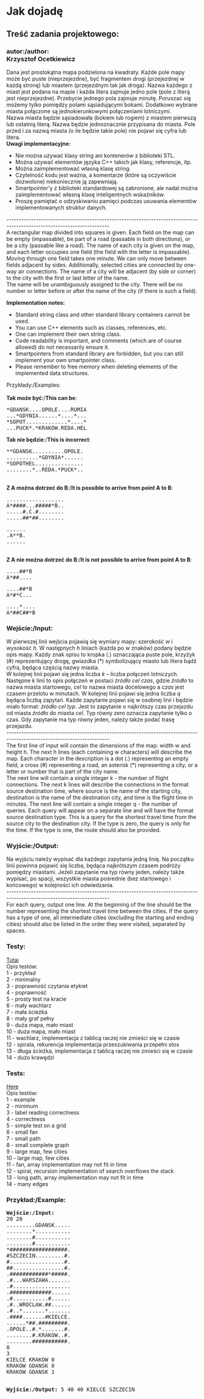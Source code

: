 # Jak dojadę
## Treść zadania projektowego:
<div id="content">
<div id="problemtext"><div id="content"><h3>autor:/author:<br>Krzysztof Ocetkiewicz</h3></div>
<div id="problemtext">Dana jest prostokątna mapa podzielona na kwadraty. Każde pole mapy może być puste (nieprzejezdne), być fragmentem drogi (przejezdnej w każdą stronę) lub miastem (przejezdnym tak jak droga). Nazwa każdego z miast jest podana na mapie i każda litera zajmuje jedno pole (pole z literą jest nieprzejezdne). Przebycie jednego pola zajmuje minutę. Poruszać się możemy tylko pomiędzy polami sąsiadującymi bokami.
Dodatkowo wybrane miasta połączone są jednokierunkowymi połączeniami lotniczymi.
<br>
Nazwa miasta będzie sąsiadowała (bokiem lub rogiem) z miastem pierwszą lub ostatnią literą. Nazwa będzie jednoznacznie przypisana do miasta. Pole przed i za nazwą miasta (o ile będzie takie pole) nie pojawi się cyfra lub litera. </div>
<b>Uwagi implementacyjne:</b>
<ul>
<li>Nie można używać klasy string ani kontenerów z biblioteki STL.</li>
<li>Można używać elementów języka C++ takich jak klasy, referencje, itp.</li>
<li>Można zaimplementować własną klasę string.</li>
<li>Czytelność kodu jest ważna, a komentarze (które są oczywiście dozwolone) niekoniecznie ją zapewniają.</li>
<li>Smartpointer'y z biblioteki standardowej są zabronione, ale nadal można zaimplementować własną klasę inteligentnych wskaźników.</li>
<li>Proszę pamiętać o odzyskiwaniu pamięci podczas usuwania elementów implementowanych struktur danych.</li>
</ul>
------------------------------------------------------------------------------------------------------------------------
<div id="problemtext">A rectangular map divided into squares is given. Each field on the map can be empty (impassable), be part of a road (passable in both directions), or be a city (passable like a road). The name of each city is given on the map, and each letter occupies one field (the field with the letter is impassable). Moving through one field takes one minute. We can only move between fields adjacent by sides. Additionally, selected cities are connected by one-way air connections. The name of a city will be adjacent (by side or corner) to the city with the first or last letter of the name.
<br>
The name will be unambiguously assigned to the city. There will be no number or letter before or after the name of the city (if there is such a field).</div>

<b>Implementation notes:</b>
<ul>
<li>Standard string class and other standard library containers cannot be used.</li>
<li>You can use C++ elements such as classes, references, etc. </li>
<li>One can implement their own string class.</li>
<li>Code readability is important, and comments (which are of course allowed) do not necessarily ensure it.</li>
<li>Smartpointers from standard library are forbidden, but you can still implement your own smartpointer class.</li>
<li>Please remember to free memory when deleting elements of the implemented data structures.</li>
</ul>

Przykłady:/Examples:<br>
<br>
<b>Tak może być</b>:/<b>This can be</b>:
<pre>*GDANSK....OPOLE....RUMIA
...*GDYNIA......*....*...
*SOPOT.............*....*
...PUCK*.*KRAKOW.REDA.HEL
</pre>
<b>Tak nie będzie</b>:/<b>This is incorrect</b>:
<pre>**GDANSK..........OPOLE.
..........*GDYNIA*......
*SOPOTHEL...............
........*..REDA.*PUCK*..
</pre>
<br>
<b>Z A można dotrzeć do B</b>:/<b>It is possible to arrive from point A to B</b>:
<pre>..................
A*####...#####*B..
.....#.C.#........
.....##*##........
</pre>
<pre>......
.A**B.
......
</pre>
<br>
<b>Z A nie można dotrzeć do B</b>:/<b>It is not possible to arrive from point A to B</b>:
<pre>....##*B
A*##....
</pre>
<pre>....##*B
A*#*C...
</pre>
<pre>....*....
A*##C##*B
</pre>
<!--
<h3>Etap 1</h3>
Program powinien poprawnie odpowiadać na zapytania.
<h3>Etap 2</h3>
Należy zaimplementować algorytm Dijkstry wykorzystując każdą ze struktur do przechowywania etykiet wierzchołków:
<ul>
<li>tablicę</li>
<li>kopiec binarny</li>
</ul>
i zbadać czasy wykonania dla losowych grafów małych, średnich i dużych (np. <i>n</i>=10, 100, 1000, 10000, 100000 wierzchołków), rzadkich (liczba krawędzi kilkukrotnie większa od liczby wierzchołków), przeciętnych (liczba krawędzi rzędu <i>n</i>log<i>n</i> czy <i>n</i>log<sup><font size="-3">2</font></sup><i>n</i>) i gęstych (liczba krawędzi bliska maksymalnej, rzędu 0.2-0.5 * <i>n</i><sup><font size="-3">2</font></sup>). Wyniki i wnioski z przeprowadzonych testów należy zawrzeć w sprawozdaniu i przedstawić je na zajęciach.
-->
<h3>Wejście:/Input:</h3>
W pierwszej linii wejścia pojawią się wymiary mapy: szerokość <i>w</i> i wysokość <i>h</i>. W następnych <i>h</i> liniach (każda po <i>w</i> znaków) podany będzie opis mapy. Każdy znak opisu to kropka (.) oznaczająca puste pole, krzyżyk (#) reprezentujący drogę, gwiazdka (*) symbolizujący miasto lub litera bądź cyfra, będąca częścią nazwy miasta.<br>
W kolejnej linii pojawi się jedna liczba <i>k</i> – liczba połączeń lotniczych. Następne <i>k</i> linii to opis połączeń w postaci <i>źródło</i> <i>cel</i> <i>czas</i>, gdzie <i>źródło</i> to nazwa miasta startowego, <i>cel</i> to nazwa miasta docelowego a <i>czas</i> jest czasem przelotu w minutach.
W kolejnej linii pojawi się jedna liczba <i>q</i> będąca liczbą zapytań. Każde zapytanie
pojawi się w osobnej linii i będzie miało format: <i>źródło</i> <i>cel</i> <i>typ</i>. Jest to zapytanie o najkrótszy czas przejazdu od miasta <i>źródło</i> do miasta <i>cel</i>. Typ równy zero oznacza zapytanie tylko o czas. Gdy zapytanie ma typ równy jeden, należy także podać trasę przejazdu.<br>
------------------------------------------------------------------------------------------------------------------------
<br>
The first line of input will contain the dimensions of the map: width w and height h. The next h lines (each containing w characters) will describe the map. Each character in the description is a dot (.) representing an empty field, a cross (#) representing a road, an asterisk (*) representing a city, or a letter or number that is part of the city name.<br>
The next line will contain a single integer k - the number of flight connections. The next k lines will describe the connections in the format source destination time, where source is the name of the starting city, destination is the name of the destination city, and time is the flight time in minutes.
The next line will contain a single integer q - the number of queries.
Each query will appear on a separate line and will have the format source destination type.
This is a query for the shortest travel time from the source city to the destination city.
If the type is zero, the query is only for the time. If the type is one, the route should also be provided.

<h3>Wyjście:/Output:</h3>
Na wyjściu należy wypisać dla każdego zapytania jedną linię. Na początku linii powinna pojawić się liczba, będąca najkrótszym czasem podróży pomiędzy miastami. Jeżeli zapytanie ma typ równy jeden, należy także wypisać, po spacji, wszystkie miasta pośrednie (bez startowego i końcowego) w kolejności ich odwiedzania.<br>
------------------------------------------------------------------------------------------------------------------------
<br>
For each query, output one line. At the beginning of the line should be the number representing the shortest travel time between the cities. If the query has a type of one, all intermediate cities (excluding the starting and ending cities) should also be listed in the order they were visited, separated by spaces.

<h3>Testy:</h3>
<a href="http://stos.eti.pg.gda.pl/~goluch/testy/mapa.zip">Tutaj</a><br>
Opis testów:<br>
1 - przykład<br>
2 - minimalny<br>
3 - poprawność czytania etykiet<br>
4 - poprawność<br>
5 - prosty test na kracie<br>
6 - mały wachlarz<br>
7 - mała ścieżka<br>
8 - mały graf pełny<br>
9 - duża mapa, mało miast<br>
10 - duża mapa, mało miast<br>
11 - wachlarz, implementacja z tablicą raczej nie zmieści się w czasie<br>
12 - spirala, rekurencja implementacja przeszukiwania przepełni stos<br>
13 - długa ścieżka, implementacja z tablicą raczej nie zmieści się w czasie<br>
14 - dużo krawędzi<!--, implementacja z kopcem raczej nie zmieści się w czasie--><br>
<!--<b>Uwaga:</b> program nie musi zaliczyć wszystkich testów (w zależności od implementacji
może nie zmieścić się w czasie w testach (11 i 13) lub (14) ), ale wszystkie pozostałe
(1-10, 12) poprawne rozwiązanie powinno przechodzić.<br/>
W przypadku wyniku "błąd wewnętrzny" albo jest to przekroczenie limitu czasu, albo wygenerowanie za dużego wyjścia (rzędu 500MB). Błąd wewnętrzny w jednym teście nie wpływa
na pozostałe testy.-->

<h3>Tests:</h3>
<a href="http://stos.eti.pg.gda.pl/~goluch/testy/mapa.zip">Here</a><br>
Opis testów:<br>
1 - example<br>
2 - minimum<br>
3 - label reading correctness<br>
4 - correctness<br>
5 - simple test on a grid<br>
6 - small fan<br>
7 - small path<br>
8 - small complete graph<br>
9 - large map, few cities<br>
10 - large map, few cities<br>
11 - fan, array implementation may not fit in time<br>
12 - spiral, recursion implementation of search overflows the stack<br>
13 - long path, array implementation may not fit in time<br>
14 - many edges<!--, implementacja z kopcem raczej nie zmieści się w czasie--><br>

<h3>Przykład:/Example:</h3>
<pre><b>Wejście:/Input:</b>
20 20
.........GDANSK.....
........*...........
........#...........
........#...........
*##################.
#SZCZECIN.........#.
#.................#.
##................#.
.############*#####.
.#...WARSZAWA.......
.#..................
.#############......
.#...........#......
.#..WROCLAW.##......
.#..*.......*.......
.####.......#KIELCE.
......*##.#########.
.OPOLE..#.*.......#.
........#.KRAKOW..#.
........###########.
0
3
KIELCE KRAKOW 0
KRAKOW GDANSK 0
KRAKOW GDANSK 1

<b>Wyjście:/Output:</b>
5
40
40 KIELCE SZCZECIN

</pre></div></div>
